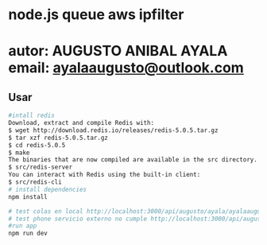 # node.js queue aws ipfilter

# autor: AUGUSTO ANIBAL AYALA email: ayalaaugusto@outlook.com
## Usar

``` bash
#intall redis
Download, extract and compile Redis with:
$ wget http://download.redis.io/releases/redis-5.0.5.tar.gz
$ tar xzf redis-5.0.5.tar.gz
$ cd redis-5.0.5
$ make
The binaries that are now compiled are available in the src directory. Run Redis with:
$ src/redis-server
You can interact with Redis using the built-in client:
$ src/redis-cli
# install dependencies
npm install

# test colas en local http://localhost:3000/api/augusto/ayala/ayalaaugusto@outlook.com/09785/854587456
# test phone servicio externo no cumple http://localhost:3000/api/augusto/ayala/ayalaaugusto@outlook.com/09785/254587456
#run app
npm run dev


```
